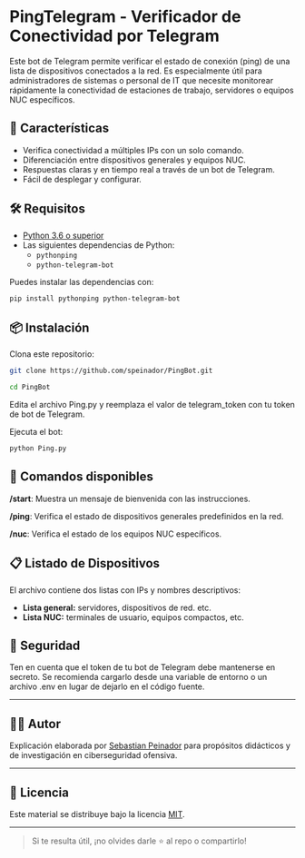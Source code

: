 # PingTelegram - Verificador de Conectividad por Telegram

Este bot de Telegram permite verificar el estado de conexión (ping) de una lista de dispositivos conectados a la red. Es especialmente útil para administradores de sistemas o personal de IT que necesite monitorear rápidamente la conectividad de estaciones de trabajo, servidores o equipos NUC específicos.

## 🚀 Características

- Verifica conectividad a múltiples IPs con un solo comando.
- Diferenciación entre dispositivos generales y equipos NUC.
- Respuestas claras y en tiempo real a través de un bot de Telegram.
- Fácil de desplegar y configurar.

## 🛠️ Requisitos

- [Python 3.6 o superior](https://www.python.org/downloads/)
- Las siguientes dependencias de Python:
  - `pythonping`
  - `python-telegram-bot`

Puedes instalar las dependencias con:

```bash
pip install pythonping python-telegram-bot
```

## 📦 Instalación
Clona este repositorio:
```bash
git clone https://github.com/speinador/PingBot.git
```
```bash
cd PingBot
```

Edita el archivo Ping.py y reemplaza el valor de telegram_token con tu token de bot de Telegram.

Ejecuta el bot:
```bash
python Ping.py
```

## 💬 Comandos disponibles
**/start**: Muestra un mensaje de bienvenida con las instrucciones.

**/ping**: Verifica el estado de dispositivos generales predefinidos en la red.

**/nuc**: Verifica el estado de los equipos NUC específicos.

## 📋 Listado de Dispositivos
El archivo contiene dos listas con IPs y nombres descriptivos:

- **Lista general:** servidores, dispositivos de red. etc.
- **Lista NUC:** terminales de usuario, equipos compactos, etc.

## 🔐 Seguridad
Ten en cuenta que el token de tu bot de Telegram debe mantenerse en secreto. Se recomienda cargarlo desde una variable de entorno o un archivo .env en lugar de dejarlo en el código fuente.

---

## 🧑‍🏫 Autor

Explicación elaborada por [Sebastian Peinador](https://www.linkedin.com/in/sebastian-j-peinador/) para propósitos didácticos y de investigación en ciberseguridad ofensiva.

---

## 📄 Licencia

Este material se distribuye bajo la licencia [MIT](LICENSE).

---

> Si te resulta útil, ¡no olvides darle ⭐ al repo o compartirlo!

